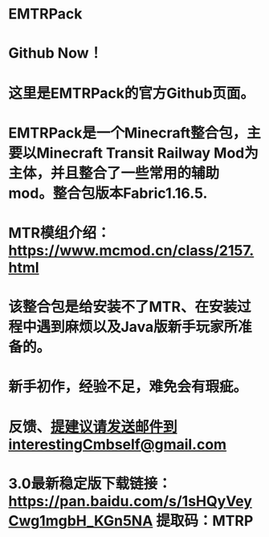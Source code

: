 # EMTRPack
# Github Now！
# 这里是EMTRPack的官方Github页面。
# EMTRPack是一个Minecraft整合包，主要以Minecraft Transit Railway Mod为主体，并且整合了一些常用的辅助mod。整合包版本Fabric1.16.5.
# MTR模组介绍：https://www.mcmod.cn/class/2157.html
# 该整合包是给安装不了MTR、在安装过程中遇到麻烦以及Java版新手玩家所准备的。
# 新手初作，经验不足，难免会有瑕疵。
# 反馈、提建议请发送邮件到interestingCmbself@gmail.com
# 3.0最新稳定版下载链接：https://pan.baidu.com/s/1sHQyVeyCwg1mgbH_KGn5NA 提取码：MTRP
